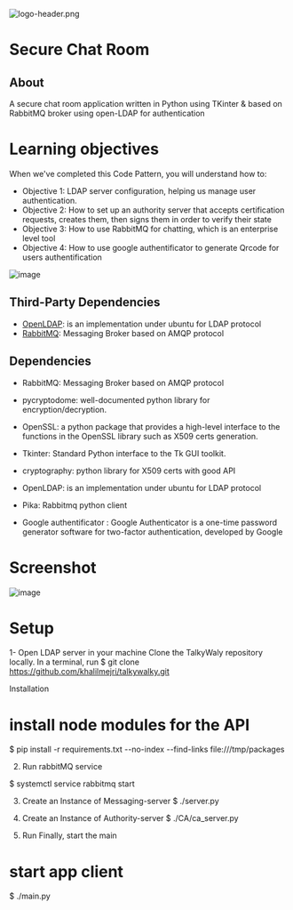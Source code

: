 ![logo-header.png](https://www.tek-up.de/plans/img/logo-header.png)

# Secure Chat Room
## About
A secure chat room application written in Python using TKinter & based on RabbitMQ broker using open-LDAP for authentication


# Learning objectives
When we've completed this Code Pattern, you will understand how to:

- Objective 1: LDAP server configuration, helping us manage user authentication.
- Objective 2: How to set up an authority server that accepts certification requests, creates them, then signs them in order to verify their state
- Objective 3: How to use RabbitMQ for chatting, which is an enterprise level tool
- Objective 4: How to use google authentificator to generate Qrcode for users authentification 










































![image](https://user-images.githubusercontent.com/53982341/216759774-58e2f11d-4f7c-4c8d-82f0-0b1dccd028da.png)

































## Third-Party Dependencies
- [OpenLDAP](https://www.howtoforge.com/how-to-install-openldap-on-ubuntu-22-04/): is an implementation under ubuntu for LDAP protocol
- [RabbitMQ](https://www.cherryservers.com/blog/how-to-install-and-start-using-rabbitmq-on-ubuntu-22-04): Messaging Broker based on AMQP protocol



## Dependencies
- RabbitMQ: Messaging Broker based on AMQP protocol

- pycryptodome: well-documented python library for encryption/decryption.

- OpenSSL: a python package that provides a high-level interface to the functions in the OpenSSL library such as X509 certs generation.

- Tkinter: Standard Python interface to the Tk GUI toolkit.

- cryptography: python library for X509 certs with good API

- OpenLDAP: is an implementation under ubuntu for LDAP protocol

- Pika: Rabbitmq python client

- Google authentificator : Google Authenticator is a one-time password generator software for two-factor authentication, developed by Google








# Screenshot






![image](https://user-images.githubusercontent.com/53982341/216760388-207f064f-8e71-48cf-8484-37864b5d33ab.png)





# Setup 

1- Open LDAP server in your machine 
Clone the TalkyWaly repository locally. In a terminal, run
$ git clone https://github.com/khalilmejri/talkywalky.git


Installation

# install node modules for the API
$ pip install -r requirements.txt --no-index --find-links file:///tmp/packages

2. Run rabbitMQ service

$ systemctl service rabbitmq start

3. Create an Instance of Messaging-server
$ ./server.py


4. Create an Instance of Authority-server
$ ./CA/ca_server.py

5. Run
Finally, start the main 

# start app client
$ ./main.py











